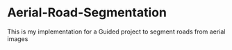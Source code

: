 # Aerial-Road-Segmentation
This is my implementation for a Guided project to segment roads from aerial images
